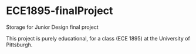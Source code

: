 # ECE1895-finalProject
Storage for Junior Design final project

This project is purely educational, for a class (ECE 1895) at the University of Pittsburgh.
